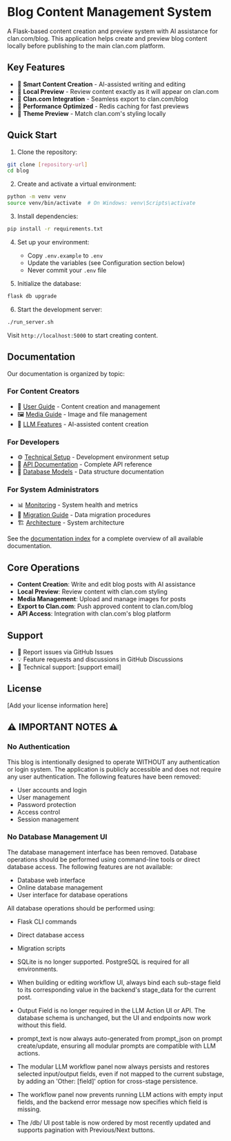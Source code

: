 # Blog Content Management System

A Flask-based content creation and preview system with AI assistance for clan.com/blog. This application helps create and preview blog content locally before publishing to the main clan.com platform.

## Key Features

- 📝 **Smart Content Creation** - AI-assisted writing and editing
- 👀 **Local Preview** - Review content exactly as it will appear on clan.com
- 🔄 **Clan.com Integration** - Seamless export to clan.com/blog
- 🚀 **Performance Optimized** - Redis caching for fast previews
- 🎨 **Theme Preview** - Match clan.com's styling locally

## Quick Start

1. Clone the repository:
```bash
git clone [repository-url]
cd blog
```

2. Create and activate a virtual environment:
```bash
python -m venv venv
source venv/bin/activate  # On Windows: venv\Scripts\activate
```

3. Install dependencies:
```bash
pip install -r requirements.txt
```

4. Set up your environment:
   - Copy `.env.example` to `.env`
   - Update the variables (see Configuration section below)
   - Never commit your `.env` file

5. Initialize the database:
```bash
flask db upgrade
```

6. Start the development server:
```bash
./run_server.sh
```

Visit `http://localhost:5000` to start creating content.

## Documentation

Our documentation is organized by topic:

### For Content Creators
- 📖 [User Guide](docs/guides/user_guide.md) - Content creation and management
- 🖼️ [Media Guide](docs/api/media.md) - Image and file management
- 🤖 [LLM Features](docs/api/llm.md) - AI-assisted content creation

### For Developers
- ⚙️ [Technical Setup](docs/guides/technical_setup.md) - Development environment setup
- 🔌 [API Documentation](docs/api/README.md) - Complete API reference
- 💾 [Database Models](docs/database/README.md) - Data structure documentation

### For System Administrators
- 📊 [Monitoring](docs/api/monitoring.md) - System health and metrics
- 🔄 [Migration Guide](docs/guides/migration.md) - Data migration procedures
- 🏗️ [Architecture](docs/project/architecture.md) - System architecture

See the [documentation index](docs/README.md) for a complete overview of all available documentation.

## Core Operations

- **Content Creation**: Write and edit blog posts with AI assistance
- **Local Preview**: Review content with clan.com styling
- **Media Management**: Upload and manage images for posts
- **Export to Clan.com**: Push approved content to clan.com/blog
- **API Access**: Integration with clan.com's blog platform

## Support

- 🐛 Report issues via GitHub Issues
- 💡 Feature requests and discussions in GitHub Discussions
- 📧 Technical support: [support email]

## License

[Add your license information here]

## ⚠️ IMPORTANT NOTES ⚠️

### No Authentication

This blog is intentionally designed to operate WITHOUT any authentication or login system. The application is publicly accessible and does not require any user authentication. The following features have been removed:

- User accounts and login
- User management
- Password protection
- Access control
- Session management

### No Database Management UI

The database management interface has been removed. Database operations should be performed using command-line tools or direct database access. The following features are not available:

- Database web interface
- Online database management
- User interface for database operations

All database operations should be performed using:
- Flask CLI commands
- Direct database access
- Migration scripts

- SQLite is no longer supported. PostgreSQL is required for all environments.
- When building or editing workflow UI, always bind each sub-stage field to its corresponding value in the backend's stage_data for the current post.
- Output Field is no longer required in the LLM Action UI or API. The database schema is unchanged, but the UI and endpoints now work without this field.
- prompt_text is now always auto-generated from prompt_json on prompt create/update, ensuring all modular prompts are compatible with LLM actions.
- The modular LLM workflow panel now always persists and restores selected input/output fields, even if not mapped to the current substage, by adding an 'Other: [field]' option for cross-stage persistence.
- The workflow panel now prevents running LLM actions with empty input fields, and the backend error message now specifies which field is missing.
- The /db/ UI post table is now ordered by most recently updated and supports pagination with Previous/Next buttons. 